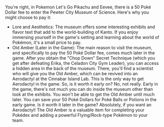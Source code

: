 You're right, in Pokemon Let's Go Pikachu and Eevee, there is a 50 Poké Dollar fee to enter the Pewter City Museum of Science.
Here's why you might choose to pay it:
 * Lore and Aesthetics: The museum offers some interesting exhibits and flavor text that add to the world-building of Kanto. If you enjoy immersing yourself in the game's setting and learning about the world of Pokémon, it's a small price to pay.
 * Old Amber (Later in the Game): The main reason to visit the museum, and specifically to pay the 50 Poké Dollar fee, comes much later in the game. After you obtain the "Chop Down" Secret Technique (which you get after defeating Erika, the Celadon City Gym Leader), you can access a hidden area in the back of the museum. There, you'll find a scientist who will give you the Old Amber, which can be revived into an Aerodactyl at the Cinnabar Island Lab. This is the only way to get Aerodactyl in the game.
So, is it worth it early on?
No, not really. Early in the game, there's not much you can do inside the museum other than look at the exhibits. You won't be able to get the Old Amber until much later. You can save your 50 Poké Dollars for Poké Balls or Potions in the early game.
Is it worth it later in the game?
Absolutely, if you want an Aerodactyl! The Old Amber is a valuable item for completing your Pokédex and adding a powerful Flying/Rock-type Pokémon to your team.
